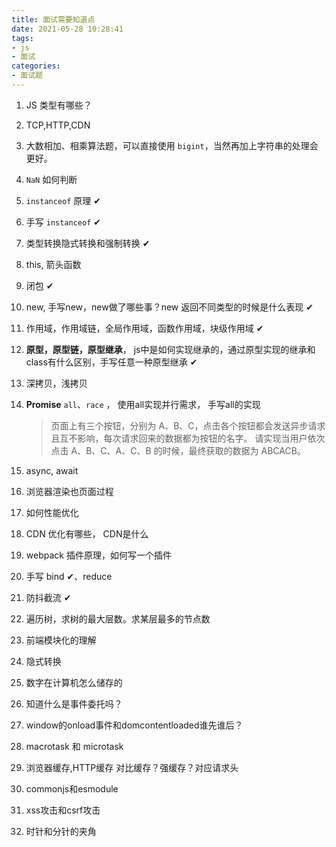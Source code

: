 ```yaml
---
title: 面试需要知道点
date: 2021-05-28 10:28:41
tags:
- js
- 面试
categories:
- 面试题
---
```




1. JS 类型有哪些？

2. TCP,HTTP,CDN

3. 大数相加、相乘算法题，可以直接使用 `bigint`，当然再加上字符串的处理会更好。

4. `NaN` 如何判断

5. `instanceof` 原理 ✔

6. 手写 `instanceof` ✔

7. 类型转换隐式转换和强制转换 ✔

8. this, 箭头函数 

9. 闭包 ✔

10. new, 手写new，new做了哪些事？new 返回不同类型的时候是什么表现 ✔

11. 作用域，作用域链，全局作用域，函数作用域，块级作用域 ✔

12. **原型，原型链，原型继承**， js中是如何实现继承的，通过原型实现的继承和class有什么区别，手写任意一种原型继承 ✔

13. 深拷贝，浅拷贝

14. **Promise**  `all`、`race` ， 使用all实现并行需求， 手写all的实现

    > 页面上有三个按钮，分别为 A、B、C，点击各个按钮都会发送异步请求且互不影响，每次请求回来的数据都为按钮的名字。 请实现当用户依次点击 A、B、C、A、C、B 的时候，最终获取的数据为 ABCACB。

15. async, await

16. 浏览器渲染也页面过程

17. 如何性能优化

18. CDN 优化有哪些， CDN是什么

19. webpack 插件原理，如何写一个插件

20. 手写 bind ✔、reduce

21. 防抖截流 ✔

22. 遍历树，求树的最大层数。求某层最多的节点数

23. 前端模块化的理解

24. 隐式转换

25. 数字在计算机怎么储存的

26.  知道什么是事件委托吗？ 

27.  window的onload事件和domcontentloaded谁先谁后？ 

28.  macrotask 和 microtask 

29.  浏览器缓存,HTTP缓存  对比缓存？强缓存？对应请求头 

30.  commonjs和esmodule

31.  xss攻击和csrf攻击 

32.  时针和分针的夹角 